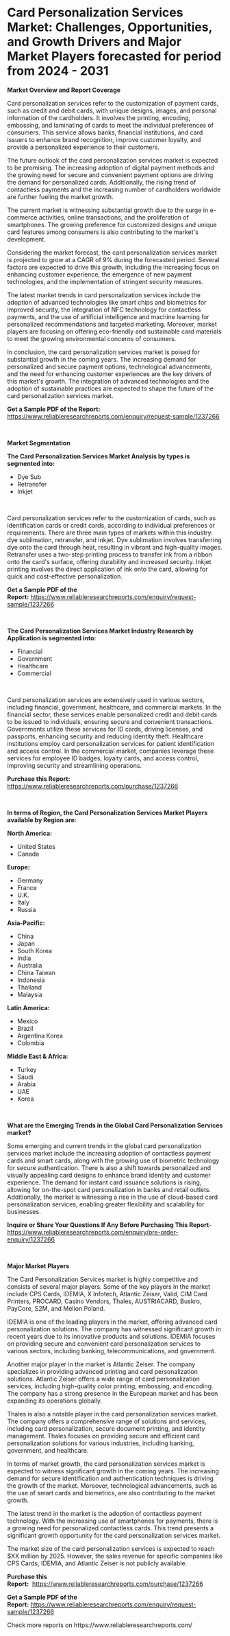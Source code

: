 <p><h1>Card Personalization Services Market: Challenges, Opportunities, and Growth Drivers and Major Market Players forecasted for period from 2024 - 2031</h1></p><p><strong>Market Overview and Report Coverage</strong></p>
<p><p>Card personalization services refer to the customization of payment cards, such as credit and debit cards, with unique designs, images, and personal information of the cardholders. It involves the printing, encoding, embossing, and laminating of cards to meet the individual preferences of consumers. This service allows banks, financial institutions, and card issuers to enhance brand recognition, improve customer loyalty, and provide a personalized experience to their customers.</p><p>The future outlook of the card personalization services market is expected to be promising. The increasing adoption of digital payment methods and the growing need for secure and convenient payment options are driving the demand for personalized cards. Additionally, the rising trend of contactless payments and the increasing number of cardholders worldwide are further fueling the market growth.</p><p>The current market is witnessing substantial growth due to the surge in e-commerce activities, online transactions, and the proliferation of smartphones. The growing preference for customized designs and unique card features among consumers is also contributing to the market's development.</p><p>Considering the market forecast, the card personalization services market is projected to grow at a CAGR of 9% during the forecasted period. Several factors are expected to drive this growth, including the increasing focus on enhancing customer experience, the emergence of new payment technologies, and the implementation of stringent security measures.</p><p>The latest market trends in card personalization services include the adoption of advanced technologies like smart chips and biometrics for improved security, the integration of NFC technology for contactless payments, and the use of artificial intelligence and machine learning for personalized recommendations and targeted marketing. Moreover, market players are focusing on offering eco-friendly and sustainable card materials to meet the growing environmental concerns of consumers.</p><p>In conclusion, the card personalization services market is poised for substantial growth in the coming years. The increasing demand for personalized and secure payment options, technological advancements, and the need for enhancing customer experiences are the key drivers of this market's growth. The integration of advanced technologies and the adoption of sustainable practices are expected to shape the future of the card personalization services market.</p></p>
<p><strong>Get a Sample PDF of the Report:</strong> <a href="https://www.reliableresearchreports.com/enquiry/request-sample/1237266">https://www.reliableresearchreports.com/enquiry/request-sample/1237266</a></p>
<p>&nbsp;</p>
<p><strong>Market Segmentation</strong></p>
<p><strong>The Card Personalization Services Market Analysis by types is segmented into:</strong></p>
<p><ul><li>Dye Sub</li><li>Retransfer</li><li>Inkjet</li></ul></p>
<p>&nbsp;</p>
<p><p>Card personalization services refer to the customization of cards, such as identification cards or credit cards, according to individual preferences or requirements. There are three main types of markets within this industry: dye sublimation, retransfer, and inkjet. Dye sublimation involves transferring dye onto the card through heat, resulting in vibrant and high-quality images. Retransfer uses a two-step printing process to transfer ink from a ribbon onto the card's surface, offering durability and increased security. Inkjet printing involves the direct application of ink onto the card, allowing for quick and cost-effective personalization.</p></p>
<p><strong>Get a Sample PDF of the Report:</strong>&nbsp;<a href="https://www.reliableresearchreports.com/enquiry/request-sample/1237266">https://www.reliableresearchreports.com/enquiry/request-sample/1237266</a></p>
<p>&nbsp;</p>
<p><strong>The Card Personalization Services Market Industry Research by Application is segmented into:</strong></p>
<p><ul><li>Financial</li><li>Government</li><li>Healthcare</li><li>Commercial</li></ul></p>
<p>&nbsp;</p>
<p><p>Card personalization services are extensively used in various sectors, including financial, government, healthcare, and commercial markets. In the financial sector, these services enable personalized credit and debit cards to be issued to individuals, ensuring secure and convenient transactions. Governments utilize these services for ID cards, driving licenses, and passports, enhancing security and reducing identity theft. Healthcare institutions employ card personalization services for patient identification and access control. In the commercial market, companies leverage these services for employee ID badges, loyalty cards, and access control, improving security and streamlining operations.</p></p>
<p><strong>Purchase this Report:</strong>&nbsp; <a href="https://www.reliableresearchreports.com/purchase/1237266">https://www.reliableresearchreports.com/purchase/1237266</a></p>
<p>&nbsp;</p>
<p><strong>In terms of Region, the Card Personalization Services Market Players available by Region are:</strong></p>
<p>
    <p> <strong> North America: </strong>
        <ul>
            <li>United States</li>
            <li>Canada</li>
        </ul>
        </p> 
    <p> <strong> Europe: </strong>
        <ul>
            <li>Germany</li>
            <li>France</li>
            <li>U.K.</li>
            <li>Italy</li>
            <li>Russia</li>
        </ul>
        </p> 
    <p> <strong> Asia-Pacific: </strong>
        <ul>
            <li>China</li>
            <li>Japan</li>
            <li>South Korea</li>
            <li>India</li>
            <li>Australia</li>
            <li>China Taiwan</li>
            <li>Indonesia</li>
            <li>Thailand</li>
            <li>Malaysia</li>
        </ul>
        </p> 
    <p> <strong> Latin America: </strong>
        <ul>
            <li>Mexico</li>
            <li>Brazil</li>
            <li>Argentina Korea</li>
            <li>Colombia</li>
        </ul>
        </p> 
    <p> <strong> Middle East & Africa: </strong>
        <ul>
            <li>Turkey</li>
            <li>Saudi</li>
            <li>Arabia</li>
            <li>UAE</li>
            <li>Korea</li>
        </ul>
    </p>
    </p>
<p>&nbsp;</p>
<p><strong>What are the Emerging Trends in the Global Card Personalization Services market?</strong></p>
<p><p>Some emerging and current trends in the global card personalization services market include the increasing adoption of contactless payment cards and smart cards, along with the growing use of biometric technology for secure authentication. There is also a shift towards personalized and visually appealing card designs to enhance brand identity and customer experience. The demand for instant card issuance solutions is rising, allowing for on-the-spot card personalization in banks and retail outlets. Additionally, the market is witnessing a rise in the use of cloud-based card personalization services, enabling greater flexibility and scalability for businesses.</p></p>
<p><strong>Inquire or Share Your Questions If Any Before Purchasing This Report</strong>- <a href="https://www.reliableresearchreports.com/enquiry/pre-order-enquiry/1237266">https://www.reliableresearchreports.com/enquiry/pre-order-enquiry/1237266</a></p>
<p>&nbsp;</p>
<p><strong>Major Market Players</strong></p>
<p><p>The Card Personalization Services market is highly competitive and consists of several major players. Some of the key players in the market include CPS Cards, IDEMIA, X Infotech, Atlantic Zeiser, Valid, CIM Card Printers, PROCARD, Casino Vendors, Thales, AUSTRIACARD, Buskro, PayCore, S2M, and Mellon Poland. </p><p>IDEMIA is one of the leading players in the market, offering advanced card personalization solutions. The company has witnessed significant growth in recent years due to its innovative products and solutions. IDEMIA focuses on providing secure and convenient card personalization services to various sectors, including banking, telecommunications, and government.</p><p>Another major player in the market is Atlantic Zeiser. The company specializes in providing advanced printing and card personalization solutions. Atlantic Zeiser offers a wide range of card personalization services, including high-quality color printing, embossing, and encoding. The company has a strong presence in the European market and has been expanding its operations globally.</p><p>Thales is also a notable player in the card personalization services market. The company offers a comprehensive range of solutions and services, including card personalization, secure document printing, and identity management. Thales focuses on providing secure and efficient card personalization solutions for various industries, including banking, government, and healthcare.</p><p>In terms of market growth, the card personalization services market is expected to witness significant growth in the coming years. The increasing demand for secure identification and authentication techniques is driving the growth of the market. Moreover, technological advancements, such as the use of smart cards and biometrics, are also contributing to the market growth.</p><p>The latest trend in the market is the adoption of contactless payment technology. With the increasing use of smartphones for payments, there is a growing need for personalized contactless cards. This trend presents a significant growth opportunity for the card personalization services market.</p><p>The market size of the card personalization services is expected to reach $XX million by 2025. However, the sales revenue for specific companies like CPS Cards, IDEMIA, and Atlantic Zeiser is not publicly available.</p></p>
<p><strong>Purchase this Report:</strong>&nbsp;&nbsp;<a href="https://www.reliableresearchreports.com/purchase/1237266">https://www.reliableresearchreports.com/purchase/1237266</a></p>
<p></p>
<p><strong>Get a Sample PDF of the Report:</strong>&nbsp;<a href="https://www.reliableresearchreports.com/enquiry/request-sample/1237266">https://www.reliableresearchreports.com/enquiry/request-sample/1237266</a></p>
<p>Check more reports on https://www.reliableresearchreports.com/</p>